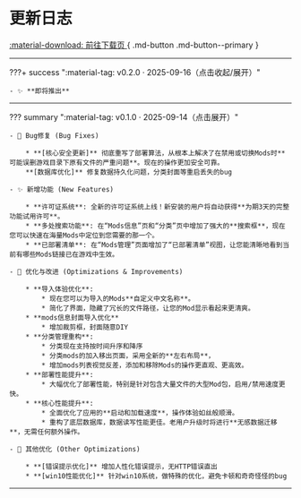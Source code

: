 # 更新日志

[ :material-download: 前往下载页 ](../downloads/){ .md-button .md-button--primary }
<!-- [ :material-shield-check: 校验与完整性 ](downloads/#校验与完整性){ .md-button } -->


---

???+ success ":material-tag: v0.2.0 · 2025-09-16（点击收起/展开）"
    
    - ✨ **即将推出**

---

??? summary ":material-tag: v0.1.0 · 2025-09-14（点击展开）"
    
    - 🐛 Bug修复 (Bug Fixes)

        * **[核心安全更新]** 彻底重写了部署算法，从根本上解决了在禁用或切换Mods时**可能误删游戏目录下原有文件的严重问题**。现在的操作更加安全可靠。
        **[数据库优化]** 修复数据持久化问题，分类封面等重启丢失的bug

    - ✨ 新增功能 (New Features)

        * **许可证系统**: 全新的许可证系统上线！新安装的用户将自动获得**为期3天的完整功能试用许可**。
        * **多处搜索功能**: 在“Mods信息”页和“分类”页中增加了强大的**搜索框**，现在您可以快速在海量Mods中定位到您需要的那一个。
        * **已部署清单**: 在“Mods管理”页面增加了“已部署清单”视图，让您能清晰地看到当前有哪些Mods链接已在游戏中生效。

    - 🚀 优化与改进 (Optimizations & Improvements)

        * **导入体验优化**:
            * 现在您可以为导入的Mods**自定义中文名称**。
            * 简化了界面，隐藏了冗长的文件路径，让您的Mod显示看起来更清爽。
        * **mods信息封面导入优化**
            * 增加裁剪框，封面随意DIY
        * **分类管理重构**:
            * 分类现在支持按时间升序和降序
            * 分类mods的加入移出页面，采用全新的**左右布局**，
            * 增加mods列表视觉反差，添加和移除Mods的操作更直观、更高效。
        * **部署性能提升**:
            * 大幅优化了部署性能，特别是针对包含大量文件的大型Mod包，启用/禁用速度更快。
        * **核心性能提升**:
            * 全面优化了应用的**启动和加载速度**，操作体验如丝般顺滑。
            * 重构了底层数据库，数据读写性能更佳。老用户升级时将进行**无感数据迁移**，无需任何额外操作。

    - 🐛 其他优化 (Other Optimizations)

        * **[错误提示优化]** 增加人性化错误提示，无HTTP错误直出
        * **[win10性能优化]** 针对win10系统，做特殊的优化，避免卡顿和奇奇怪怪的bug

---

<!-- ## 版本说明规范

- **新增**：新功能或可见能力（`feat:`）  
- **修复**：缺陷修复（`fix:`）  
- **性能**：性能或资源占用改进（`perf:`）  
- **破坏性变更**：需要手动迁移或不向后兼容（`BREAKING CHANGE:`） -->